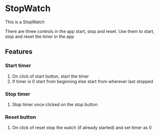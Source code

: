 # StopWatch

This is a StopWatch

There are three controls in the app start, stop and reset. Use them to start, stop and reset the timer in the app

## Features
### Start timer
1. On click of start button, start the timer
2. If timer is 0 start from beginning else start from wherever last stopped

### Stop timer
1. Stop timer once clicked on the stop button

### Reset button
1. On click of reset stop the watch (if already started) and set timer as 0
